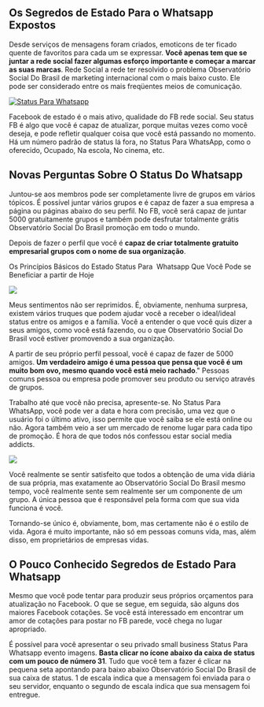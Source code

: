 ## Os Segredos de Estado Para o Whatsapp Expostos

Desde serviços de mensagens foram criados, emoticons de ter ficado quente de favoritos para cada um se expressar. **Você apenas tem que se juntar a rede social fazer algumas esforço importante e começar a marcar as suas marcas**. Rede Social a rede ter resolvido o problema Observatório Social Do Brasil de marketing internacional com o mais baixo custo. Ele pode ser considerado entre os mais freqüentes meios de comunicação.

[![Status Para Whatsapp](http://www.imagensparawhats.com/wp-content/uploads/2016/07/Status-para-WhatsApp-bem-massa.png)](http://www.observatoriosocialdobrasil.org.br/status-para-whatsapp/)

Facebook de estado é o mais ativo, qualidade do FB rede social. Seu status FB é algo que você é capaz de atualizar, porque muitas vezes como você deseja, e pode refletir qualquer coisa que você está passando no momento. Há um número padrão de status lá fora, no Status Para WhatsApp, como o oferecido, Ocupado, Na escola, No cinema, etc.

## Novas Perguntas Sobre O Status Do Whatsapp

Juntou-se aos membros pode ser completamente livre de grupos em vários tópicos. É possível juntar vários grupos e é capaz de fazer a sua empresa a página ou páginas abaixo do seu perfil. No FB, você será capaz de juntar 5000 gratuitamente grupos e também pode desfrutar totalmente grátis Observatório Social Do Brasil promoção em todo o mundo.

Depois de fazer o perfil que você é **capaz de criar totalmente gratuito empresarial grupos com o nome de sua organização**.

Os Princípios Básicos do Estado Status Para  Whatsapp Que Você Pode se Beneficiar a partir de Hoje

![](http://www.imagensparawhats.com/wp-content/uploads/2016/07/Ci%C3%BAmes-n%C3%A3o-%C3%A9-besteira-status-para-WhatsApp.jpg)

Meus sentimentos não ser reprimidos. É, obviamente, nenhuma surpresa, existem vários truques que podem ajudar você a receber o ideal/ideal status entre os amigos e a família. Você a entender o que você quis dizer a seus amigos, como você está fazendo, ou o que Observatório Social Do Brasil você estiver promovendo a sua organização.

A partir de seu próprio perfil pessoal, você é capaz de fazer de 5000 amigos. **Um verdadeiro amigo é uma pessoa que pensa que você é um muito bom ovo, mesmo quando você está meio rachado**." Pessoas comuns pessoa ou empresa pode promover seu produto ou serviço através de grupos.

Trabalho até que você não precisa, apresente-se. No Status Para WhatsApp, você pode ver a data e hora com precisão, uma vez que o usuário foi o último ativo, isso permite que você saiba se ele está online ou não. Agora também veio a ser um mercado de renome lugar para cada tipo de promoção. É hora de que todos nós confessou estar social media addicts.

![](http://www.imagensparawhats.com/wp-content/uploads/2016/07/Status-para-WhatsApp-bem-bravo.png)

Você realmente se sentir satisfeito que todos a obtenção de uma vida diária de sua própria, mas exatamente ao Observatório Social Do Brasil mesmo tempo, você realmente sente sem realmente ser um componente de um grupo. A única pessoa que é responsável pela forma com que sua vida funciona é você.

Tornando-se único é, obviamente, bom, mas certamente não é o estilo de vida. Agora é muito importante, não só em pessoas comuns vida, mas, além disso, em proprietários de empresas vidas.

## O Pouco Conhecido Segredos de Estado Para Whatsapp

Mesmo que você pode tentar para produzir seus próprios orçamentos para atualização no Facebook. O que se segue, em seguida, são alguns dos maiores Facebook cotações. Se você está interessado em encontrar um amor de cotações para postar no FB parede, você chega no lugar apropriado.

É possível para você apresentar o seu privado small business Status Para Whatsapp evento imagens. **Basta clicar no ícone abaixo da caixa de status com um pouco de número 31**. Tudo que você tem a fazer é clicar na pequena seta apontando para baixo abaixo Observatório Social Do Brasil de sua caixa de status. 1 de escala indica que a mensagem foi enviada para o seu servidor, enquanto o segundo de escala indica que sua mensagem foi entregue.
